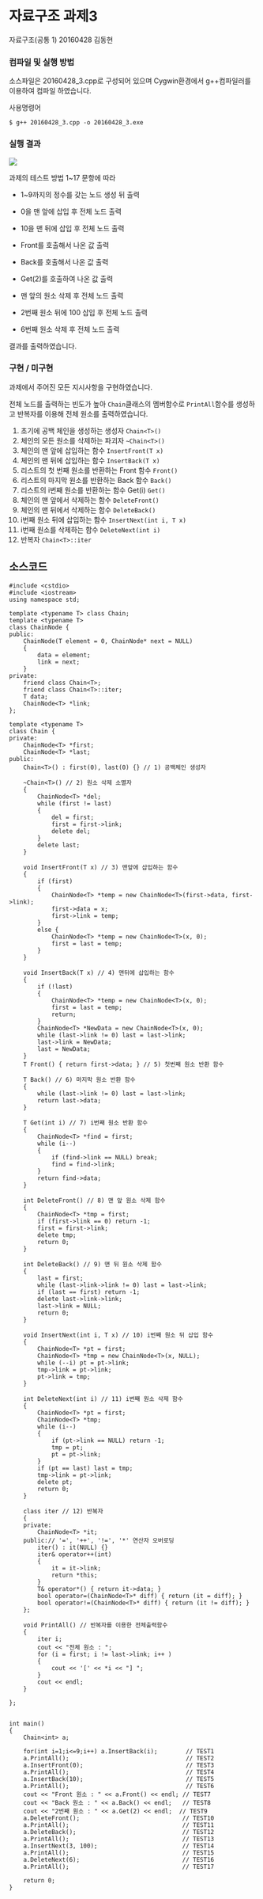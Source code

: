# 자료구조 과제3
자료구조(공통 1) 20160428 김동현
### 컴파일 및 실행 방법
소스파일은 20160428_3.cpp로 구성되어 있으며 Cygwin환경에서 g++컴파일러를 이용하여 컴파일 하였습니다.

사용명령어
```
$ g++ 20160428_3.cpp -o 20160428_3.exe
```

### 실행 결과

<img src = "1.png"/>

과제의 테스트 방법 1~17 문항에 따라

* 1~9까지의 정수를 갖는 노드 생성 뒤 출력

* 0을 맨 앞에 삽입 후 전체 노드 출력

* 10을 맨 뒤에 삽입 후 전체 노드 출력

* Front를 호출해서 나온 값 출력

* Back를 호출해서 나온 값 출력

* Get(2)를 호출하여 나온 값 출력

* 맨 앞의 원소 삭제 후 전체 노드 출력

* 2번째 원소 뒤에 100 삽입 후 전체 노드 출력

* 6번째 원소 삭제 후 전체 노드 출력

결과를 출력하였습니다.



### 구현 / 미구현
과제에서 주어진 모든 지시사항을 구현하였습니다.

전체 노드를 출력하는 빈도가 높아 `Chain`클래스의 멤버함수로 `PrintAll`함수를 생성하고 반복자를 이용해 전체 원소를 출력하였습니다.

1) 초기에 공백 체인을 생성하는 생성자
`Chain<T>()`
2) 체인의 모든 원소를 삭제하는 파괴자
`~Chain<T>()`
3) 체인의 맨 앞에 삽입하는 함수
`InsertFront(T x)`
4) 체인의 맨 뒤에 삽입하는 함수
`InsertBack(T x)`
5) 리스트의 첫 번째 원소를 반환하는 Front 함수
`Front()`
6) 리스트의 마지막 원소를 반환하는 Back 함수
`Back()`
7) 리스트의 i번째 원소를 반환하는 함수 Get(i)
`Get()`
8) 체인의 맨 앞에서 삭제하는 함수
`DeleteFront()`
9) 체인의 맨 뒤에서 삭제하는 함수
`DeleteBack()`
10) i번째 원소 뒤에 삽입하는 함수
`InsertNext(int i, T x)`
11) i번째 원소를 삭제하는 함수
`DeleteNext(int i)`
12) 반복자
`Chain<T>::iter`


## 소스코드
```
#include <cstdio>
#include <iostream>
using namespace std;

template <typename T> class Chain;
template <typename T>
class ChainNode {
public:
	ChainNode(T element = 0, ChainNode* next = NULL)
	{
		data = element;
		link = next;
	}
private:
	friend class Chain<T>;
	friend class Chain<T>::iter;
	T data;
	ChainNode<T> *link;
};

template <typename T>
class Chain {
private:
	ChainNode<T> *first;
	ChainNode<T> *last;
public:
	Chain<T>() : first(0), last(0) {} // 1) 공백체인 생성자

	~Chain<T>() // 2) 원소 삭제 소멸자
	{
		ChainNode<T> *del;
		while (first != last)
		{
			del = first;
			first = first->link;
			delete del;
		}
		delete last;
	}

	void InsertFront(T x) // 3) 맨앞에 삽입하는 함수
	{
		if (first)
		{
			ChainNode<T> *temp = new ChainNode<T>(first->data, first->link);
			first->data = x;
			first->link = temp;
		}
		else {
			ChainNode<T> *temp = new ChainNode<T>(x, 0);
			first = last = temp;
		}
	}

	void InsertBack(T x) // 4) 맨뒤에 삽입하는 함수
	{
		if (!last)
		{
			ChainNode<T> *temp = new ChainNode<T>(x, 0);
			first = last = temp;
			return;
		}
		ChainNode<T> *NewData = new ChainNode<T>(x, 0);
		while (last->link != 0) last = last->link;
		last->link = NewData;
		last = NewData;
	}
	T Front() { return first->data; } // 5) 첫번째 원소 반환 함수

	T Back() // 6) 마지막 원소 반환 함수
	{
		while (last->link != 0) last = last->link;
		return last->data;
	}

	T Get(int i) // 7) i번째 원소 반환 함수
	{
		ChainNode<T> *find = first;
		while (i--)
		{
			if (find->link == NULL) break;
			find = find->link;
		}
		return find->data;
	}

	int DeleteFront() // 8) 맨 앞 원소 삭제 함수
	{
		ChainNode<T> *tmp = first;
		if (first->link == 0) return -1;
		first = first->link;
		delete tmp;
		return 0;
	}

	int DeleteBack() // 9) 맨 뒤 원소 삭제 함수
	{
		last = first;
		while (last->link->link != 0) last = last->link;
		if (last == first) return -1;
		delete last->link->link;
		last->link = NULL;
		return 0;
	}

	void InsertNext(int i, T x) // 10) i번째 원소 뒤 삽입 함수
	{
		ChainNode<T> *pt = first;
		ChainNode<T> *tmp = new ChainNode<T>(x, NULL);
		while (--i) pt = pt->link;
		tmp->link = pt->link;
		pt->link = tmp;
	}

	int DeleteNext(int i) // 11) i번째 원소 삭제 함수
	{
		ChainNode<T> *pt = first;
		ChainNode<T> *tmp;
		while (i--)
		{
			if (pt->link == NULL) return -1;
			tmp = pt;
			pt = pt->link;
		}
		if (pt == last) last = tmp;
		tmp->link = pt->link;
		delete pt;
		return 0;
	}

	class iter // 12) 반복자
	{
	private:
		ChainNode<T> *it;
	public:// '=', '++', '!=', '*' 연산자 오버로딩
		iter() : it(NULL) {}
		iter& operator++(int)
		{
			it = it->link;
			return *this;
		}
		T& operator*() { return it->data; }
		bool operator=(ChainNode<T>* diff) { return (it = diff); }
		bool operator!=(ChainNode<T>* diff) { return (it != diff); }
	};

	void PrintAll() // 반복자를 이용한 전체출력함수
	{
		iter i;
		cout << "전체 원소 : ";
		for (i = first; i != last->link; i++ )
		{
			cout << '[' << *i << "] ";
		}
		cout << endl;
	}

};


int main()
{
	Chain<int> a;

	for(int i=1;i<=9;i++) a.InsertBack(i);        // TEST1
	a.PrintAll();                                 // TEST2
	a.InsertFront(0);                             // TEST3
	a.PrintAll();                                 // TEST4
	a.InsertBack(10);                             // TEST5
	a.PrintAll();                                 // TEST6
	cout << "Front 원소 : " << a.Front() << endl; // TEST7
	cout << "Back 원소 : " << a.Back() << endl;   // TEST8
	cout << "2번째 원소 : " << a.Get(2) << endl;  // TEST9
	a.DeleteFront();                             // TEST10
	a.PrintAll();                                // TEST11
	a.DeleteBack();                              // TEST12
	a.PrintAll();                                // TEST13
	a.InsertNext(3, 100);                        // TEST14
	a.PrintAll();                                // TEST15
	a.DeleteNext(6);                             // TEST16
	a.PrintAll();                                // TEST17

	return 0;
}
```
